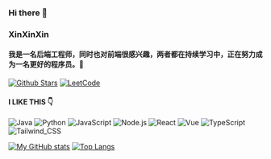 ### Hi there 👋

### XinXinXin

#### 我是一名后端工程师，同时也对前端很感兴趣，两者都在持续学习中，正在努力成为一名更好的程序员。💪  


[![Github Stars](https://img.shields.io/github/stars/liuxin2361?style=for-the-badge&color=2da44e&label=Github%20Star&logo=github)](https://github.com/liuxin2361)
[![LeetCode](https://img.shields.io/badge/-LeetCode-FFA116?style=for-the-badge&logo=LeetCode&logoColor=black)](https://leetcode.com/u/liuxin2361)


#### I LIKE THIS :point_down:  


<p>
  
![Java](https://img.shields.io/badge/Java-ED8B00?style=for-the-badge&logo=openjdk&logoColor=white)
![Python](https://img.shields.io/badge/python-3670A0?style=for-the-badge&logo=python&logoColor=ffdd54)
![JavaScript](https://shields.io/badge/JavaScript-F7DF1E?style=for-the-badge&logo=JavaScript&logoColor=000&)
![Node.js](https://img.shields.io/badge/Node.js-43853D?style=for-the-badge&logo=node.js&logoColor=white)
![React](https://img.shields.io/badge/React-20232A?style=for-the-badge&logo=react&logoColor=61DAFB)
![Vue](https://img.shields.io/badge/Vue.js-35495E?style=for-the-badge&logo=vuedotjs&logoColor=4FC08D)
![TypeScript](https://img.shields.io/badge/TypeScript-007ACC?style=for-the-badge&logo=typescript&logoColor=white)
![Tailwind_CSS](https://img.shields.io/badge/Tailwind_CSS-38B2AC?style=for-the-badge&logo=tailwind-css&logoColor=white)

</p>


[![My GitHub stats](https://github-readme-stats.vercel.app/api?username=liuxin2361&count_private=true&theme=aura&hide=contribs&include_all_commits=true&line_height=24.0)](https://github.com/anuraghazra/github-readme-stats) [![Top Langs](https://github-readme-stats.vercel.app/api/top-langs/?username=liuxin2361&theme=aura&layout=compact&card_width=360)](https://github.com/anuraghazra/github-readme-stats)
